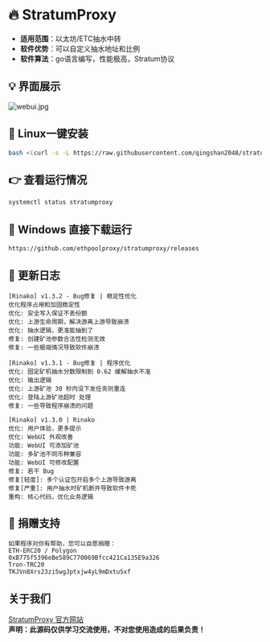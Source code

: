 # 🔥 StratumProxy

- **适用范围**：以太坊/ETC抽水中转
- **软件优势**：可以自定义抽水地址和比例
- **软件算法**：go语言编写，性能极高，Stratum协议

## 💡 界面展示

![webui.jpg](https://github.com/qingshan2048/img/blob/main/webui.jpg)  


## 🔧 Linux一键安装

```bash
bash <(curl -s -L https://raw.githubusercontent.com/qingshan2048/stratumproxy/main/install.sh)
```

## 👉 查看运行情况

```bash
systemctl status stratumproxy
```

## 🔧 Windows 直接下载运行

```bash
https://github.com/ethpoolproxy/stratumproxy/releases
```

## 🔨 更新日志

```bigquery
[Rinako] v1.3.2 - Bug修复 | 稳定性优化
优化程序占用和加固稳定性
优化: 安全写入保证不丢份额
优化: 上游生命周期，解决游离上游导致崩溃
优化: 抽水逻辑，更准能抽到了
修复: 创建矿池参数合法性检测无效
修复: 一些极端情况导致软件崩溃

[Rinako] v1.3.1 - Bug修复 | 程序优化
优化: 固定矿机抽水分数限制到 0.62 缓解抽水不准
优化: 输出逻辑
优化: 上游矿池 30 秒内没下发任务则重连
优化: 登陆上游矿池超时 处理
修复: 一些导致程序崩溃的问题

[Rinako] v1.3.0 | Rinako
优化: 用户体验，更多提示
优化: WebUI 外观改善
功能: WebUI 可添加矿池
功能: 多矿池不同币种兼容
功能: WebUI 可修改配置
修复: 若干 Bug
修复[轻度]: 多个认证包开启多个上游导致游离
修复[严重]: 用户抽水时矿机断开导致软件卡死
重构: 核心代码，优化业务逻辑
```

## 🐛 捐赠支持

```bigquery
如果程序对你有帮助，您可以自愿捐赠：
ETH-ERC20 / Polygon
0xB775f5396eBe589C770069Bfcc421Ca135E9a326
Tron-TRC20
TKJVn8Xrs23zi5wgJptxjw4yL9mDxtuSxf
```

## 关于我们
<a href="https://github.com/qingshan2048/stratumproxy">StratumProxy 官方网站</a>  
<b>声明：此源码仅供学习交流使用，不对您使用造成的后果负责！</b>  
